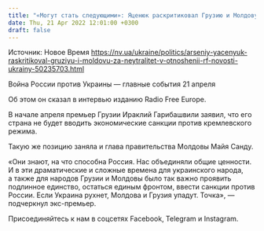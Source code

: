 ```yaml
---
title: "«Могут стать следующими»: Яценюк раскритиковал Грузию и Молдову за нейтралитет в отношении РФ"
date: Thu, 21 Apr 2022 12:01:00 +0300
draft: false
---
```

Источник: Новое Время https://nv.ua/ukraine/politics/arseniy-yacenyuk-raskritikoval-gruziyu-i-moldovu-za-neytralitet-v-otnoshenii-rf-novosti-ukrainy-50235703.html


Война России против Украины — главные события 21 апреля

Об этом он сказал в интервью изданию Radio Free Europe.

В начале апреля премьер Грузии Ираклий Гарибашвили заявил, что его страна не будет вводить экономические санкции против кремлевского режима.

Такую же позицию заняла и глава правительства Молдовы Майя Санду.

«Они знают, на что способна Россия. Нас объединяли общие ценности. И в эти драматические и сложные времена для украинского народа, а также для народов Грузии и Молдовы было так важно проявить подлинное единство, остаться единым фронтом, ввести санкции против России. Если Украина рухнет, Молдова и Грузия упадут. Точка», — подчеркнул экс-премьер.

Присоединяйтесь к нам в соцсетях Facebook, Telegram и Instagram.
